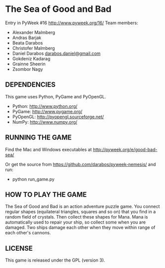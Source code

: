 The Sea of Good and Bad
=======================

Entry in PyWeek #16  <http://www.pyweek.org/16/>
Team members:
  - Alexander Malmberg
  - Andras Barjak
  - Beata Darabos
  - Christofer Malmberg
  - Daniel Darabos <darabos.daniel@gmail.com>
  - Gokdeniz Kadarag
  - Grainne Sheerin
  - Zsombor Nagy



DEPENDENCIES
------------

This game uses Python, PyGame and PyOpenGL.

  - Python:     http://www.python.org/
  - PyGame:     http://www.pygame.org/
  - PyOpenGL:   http://pyopengl.sourceforge.net/
  - NumPy:      http://www.numpy.org/



RUNNING THE GAME
----------------

Find the Mac and Windows executables at http://pyweek.org/e/good-bad-sea/

Or get the source from https://github.com/darabos/pyweek-nemesis/ and run:

  - python run_game.py



HOW TO PLAY THE GAME
--------------------

The Sea of Good and Bad is an action adventure puzzle game. You connect regular
shapes (equilateral triangles, squares and so on) that you find in a random
field of crystals. Then collect these shapes for Mana. Mana is automatically
used to repair your ship, so collect some when you are damaged. Two ships
damage each other when they move within range of each other's cannons.



LICENSE
-------

This game is released under the GPL (version 3).
